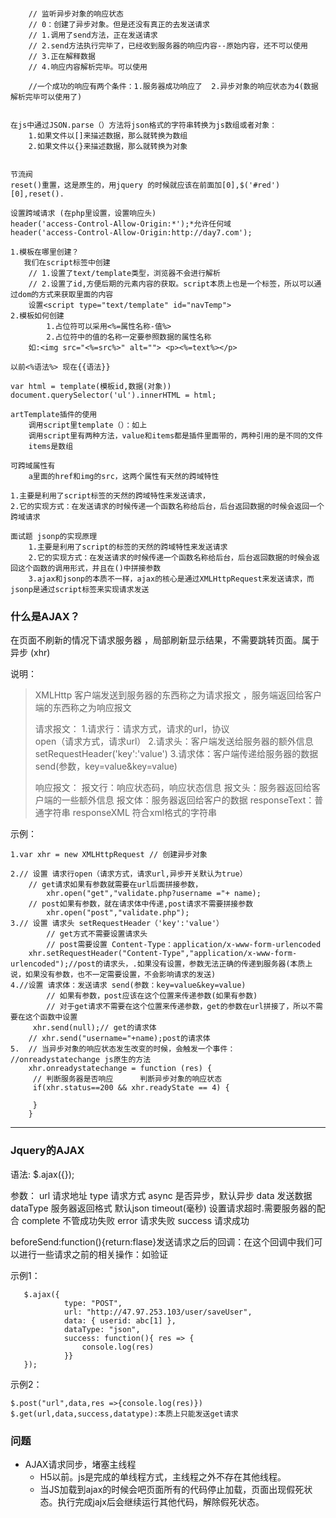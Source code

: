 ```

	// 监听异步对象的响应状态
	// 0：创建了异步对象。但是还没有真正的去发送请求
	// 1.调用了send方法，正在发送请求
	// 2.send方法执行完毕了，已经收到服务器的响应内容--原始内容，还不可以使用
	// 3.正在解释数据
	// 4.响应内容解析完毕。可以使用
	
	//一个成功的响应有两个条件：1.服务器成功响应了  2.异步对象的响应状态为4(数据解析完毕可以使用了)


在js中通过JSON.parse（）方法将json格式的字符串转换为js数组或者对象：
	1.如果文件以[]来描述数据，那么就转换为数组
	2.如果文件以{}来描述数据，那么就转换为对象


节流阀
reset()重置，这是原生的，用jquery 的时候就应该在前面加[0],$('#red')[0],reset().

设置跨域请求 (在php里设置，设置响应头)
header('access-Control-Allow-Origin:*');*允许任何域
header('access-Control-Allow-Origin:http://day7.com');

1.模板在哪里创建？
   我们在script标签中创建
	// 1.设置了text/template类型，浏览器不会进行解析
	// 2.设置了id,方便后期的元素内容的获取。script本质上也是一个标签，所以可以通过dom的方式来获取里面的内容
	设置<script type="text/template" id="navTemp">
2.模板如何创建
        1.占位符可以采用<%=属性名称-值%>
        2.占位符中的值的名称一定要参照数据的属性名称
	如:<img src="<%=src%>" alt=""> <p><%=text%></p>

以前<%语法%> 现在{{语法}}

var html = template(模板id,数据(对象))
document.querySelector('ul').innerHTML = html;

artTemplate插件的使用
	调用script里template（）：如上
	调用script里有两种方法，value和items都是插件里面带的，两种引用的是不同的文件
	items是数组
	
可跨域属性有
	a里面的href和img的src，这两个属性有天然的跨域特性

1.主要是利用了script标签的天然的跨域特性来发送请求，
2.它的实现方式：在发送请求的时候传递一个函数名称给后台，后台返回数据的时候会返回一个跨域请求

面试题 jsonp的实现原理
	1.主要是利用了script的标签的天然的跨域特性来发送请求
	2.它的实现方式：在发送请求的时候传递一个函数名称给后台，后台返回数据的时候会返回这个函数的调用形式，并且在()中拼接参数
	3.ajax和jsonp的本质不一样，ajax的核心是通过XMLHttpRequest来发送请求，而jsonp是通过script标签来实现请求发送

```

### 什么是AJAX？

在页面不刷新的情况下请求服务器 ，局部刷新显示结果，不需要跳转页面。属于异步 (xhr)

说明：

> XMLHttp 客户端发送到服务器的东西称之为请求报文 ，服务端返回给客户端的东西称之为响应报文
>
> 请求报文： 
> 	1.请求行：请求方式，请求的url，协议    
> 		open（请求方式，请求url）
> 	2.请求头：客户端发送给服务器的额外信息
> 		setRequestHeader('key':'value')
> 	3.请求体：客户端传递给服务器的数据
> 		send(参数，key=value&key=value)
>
> 响应报文：
> 报文行：响应状态码，响应状态信息
> 报文头：服务器返回给客户端的一些额外信息
> 报文体：服务器返回给客户的数据 responseText：普通字符串  responseXML 符合xml格式的字符串
>
> 

示例：

```
1.var xhr = new XMLHttpRequest // 创建异步对象

2.// 设置 请求行open（请求方式，请求url,异步开关默认为true）
	// get请求如果有参数就需要在url后面拼接参数，
		xhr.open("get","validate.php?username ="+ name); 
	// post如果有参数，就在请求体中传递,post请求不需要拼接参数
		xhr.open("post","validate.php"); 
3.// 设置 请求头 setRequestHeader（'key':'value'）
		// get方式不需要设置请求头
		// post需要设置 Content-Type：application/x-www-form-urlencoded
	xhr.setRequestHeader("Content-Type","application/x-www-form-urlencoded");//post的请求头，.如果没有设置，参数无法正确的传递到服务器(本质上说，如果没有参数，也不一定需要设置，不会影响请求的发送)
4.//设置 请求体：发送请求 send(参数：key=value&key=value)
		// 如果有参数，post应该在这个位置来传递参数(如果有参数)
		// 对于get请求不需要在这个位置来传递参数，get的参数在url拼接了，所以不需要在这个函数中设置
	 xhr.send(null);// get的请求体
	// xhr.send("username="+name);post的请求体
5.	// 当异步对象的响应状态发生改变的时候，会触发一个事件： 			     //onreadystatechange js原生的方法
	xhr.onreadystatechange = function (res) {	
	 // 判断服务器是否响应      判断异步对象的响应状态
	 if(xhr.status==200 && xhr.readyState == 4) {
	 
	 }
	}
```



***

### Jquery的AJAX

语法: $.ajax({});

参数：
url 请求地址
type 请求方式
async 是否异步，默认异步
data 发送数据
dataType 服务器返回格式  默认json
timeout(毫秒) 设置请求超时.需要服务器的配合
complete 不管成功失败
error 请求失败
success 请求成功

beforeSend:function(){return:flase}发送请求之后的回调：在这个回调中我们可以进行一些请求之前的相关操作：如验证

示例1：

```
   $.ajax({
            type: "POST",
            url: "http://47.97.253.103/user/saveUser",
            data: { userid: abc[1] }, 
            dataType: "json",
            success: function(){ res => {
                console.log(res)
            }}
   });
```

示例2：

```
$.post("url",data,res =>{console.log(res)})
$.get(url,data,success,datatype):本质上只能发送get请求
```

### 问题

+ AJAX请求同步，堵塞主线程
  + H5以前。js是完成的单线程方式，主线程之外不存在其他线程。
  + 当JS加载到ajax的时候会吧页面所有的代码停止加载，页面出现假死状态。执行完成jajx后会继续运行其他代码，解除假死状态。







